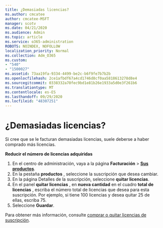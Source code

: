 ```yaml
---
title: ¿Demasiadas licencias?
ms.author: cmcatee
author: cmcatee-MSFT
manager: scotv
ms.date: 04/21/2020
ms.audience: Admin
ms.topic: article
ms.service: o365-administration
ROBOTS: NOINDEX, NOFOLLOW
localization_priority: Normal
ms.collection: Adm_O365
ms.custom:
- "540"
- "1500027"
ms.assetid: 73aa19fa-9334-4499-be2c-b6f9fe7b7b2b
ms.openlocfilehash: 2ce1afbdf67a4cd1746d8cf0aa5818613278d8e4
ms.sourcegitcommit: 0338332a70fec9bd1e81b26e1933a5d0e3f261b6
ms.translationtype: MT
ms.contentlocale: es-ES
ms.lasthandoff: 09/29/2020
ms.locfileid: "48307251"
---
```

# <a name="too-many-licenses"></a>¿Demasiadas licencias?

Si cree que se le facturan demasiadas licencias, suele deberse a haber comprado más licencias.
  
**Reducir el número de licencias adquiridas**
  
1. En el centro de administración, vaya a la página **Facturación** \> **[Sus productos](https://go.microsoft.com/fwlink/p/?linkid=842054)**.
2. En la pestaña **productos** , seleccione la suscripción que desea cambiar.
3. En la página Detalles de la suscripción, seleccione **quitar licencias**.
4. En el panel **quitar licencias** , en **nueva cantidad** en el cuadro **total de licencias** , escriba el número total de licencias que desea para esta suscripción. Por ejemplo, si tiene 100 licencias y desea quitar 25 de ellas, escriba 75.
5. Seleccione **Guardar**.

Para obtener más información, consulte [comprar o quitar licencias de suscripción](https://docs.microsoft.com/microsoft-365/commerce/licenses/buy-licenses).